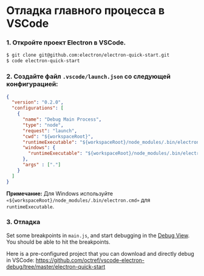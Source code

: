 # Отладка главного процесса в VSCode

### 1. Откройте проект Electron в VSCode.

```sh
$ git clone git@github.com:electron/electron-quick-start.git
$ code electron-quick-start
```

### 2. Создайте файл `.vscode/launch.json` со следующей конфигурацией:

```json
{
  "version": "0.2.0",
  "configurations": [
    {
      "name": "Debug Main Process",
      "type": "node",
      "request": "launch",
      "cwd": "${workspaceRoot}",
      "runtimeExecutable": "${workspaceRoot}/node_modules/.bin/electron",
      "windows": {
        "runtimeExecutable": "${workspaceRoot}/node_modules/.bin/electron.cmd"
      },
      "args" : ["."]
    }
  ]
}
```

**Примечание:** Для Windows используйте `«${workspaceRoot}/node_modules/.bin/electron.cmd»` для `runtimeExecutable`.

### 3. Отладка

Set some breakpoints in `main.js`, and start debugging in the [Debug View](https://code.visualstudio.com/docs/editor/debugging). You should be able to hit the breakpoints.

Here is a pre-configured project that you can download and directly debug in VSCode: https://github.com/octref/vscode-electron-debug/tree/master/electron-quick-start
